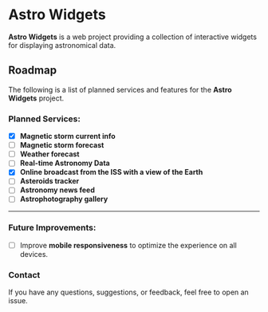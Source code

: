 # Astro Widgets

**Astro Widgets** is a web project providing a collection of interactive widgets for displaying astronomical data.

## Roadmap
The following is a list of planned services and features for the **Astro Widgets** project.

### Planned Services:
- [x] **Magnetic storm current info**
- [ ] **Magnetic storm forecast**
- [ ] **Weather forecast**
- [ ] **Real-time Astronomy Data**
- [x] **Online broadcast from the ISS with a view of the Earth**
- [ ] **Asteroids tracker**  
- [ ] **Astronomy news feed**  
- [ ] **Astrophotography gallery**  

---

### Future Improvements:
- [ ] Improve **mobile responsiveness** to optimize the experience on all devices.

### Contact
If you have any questions, suggestions, or feedback, feel free to open an issue.